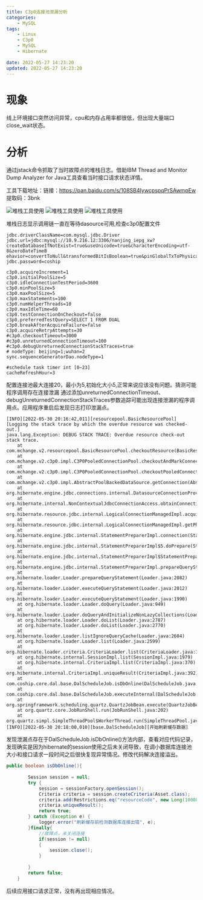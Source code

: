 ```yaml
---
title: C3p0连接池泄漏分析
categories:
	- MySQL
tags: 
	- Linux
	- C3p0
	- MySQL
	- Hibernate
	
date: 2022-05-27 14:23:20
updated: 2022-05-27 14:23:20
---
```

<!-- toc -->

# <span id="inline-blue">现象</span>
线上环境接口突然访问异常，cpu和内存占用率都很低，但出现大量端口close_wait状态。

# <span id="inline-blue">分析</span>
通过jstack命令抓取了当时故障点的堆栈日志。借助IBM Thread and Monitor Dump Analyzer for Java工具查看当时接口请求状态详情。

工具下载地址：链接：https://pan.baidu.com/s/108SB4IywcpspqPrSAwmpEw 
提取码：3bnk

![堆栈工具使用](/images/linux/LM_20220602_001.png)
![堆栈工具使用](/images/linux/LM_20220602_002.png)
![堆栈工具使用](/images/linux/LM_20220602_003.png)

堆栈日志显示调用链一直在等待dasource可用,检查c3p0配置文件
```shell
jdbc.driverClassName=com.mysql.jdbc.Driver
jdbc.url=jdbc:mysql://10.9.216.12:3306/nanjing_iepg_xw?createDatabaseIfNotExist=true&useUnicode=true&characterEncoding=utf-8&zeroDateTimeB
ehavior=convertToNull&transformedBitIsBoolean=true&pinGlobalTxToPhysicalConnection=true&autoReconnect=truejdbc.username=root
jdbc.password=coship

c3p0.acquireIncrement=1
c3p0.initialPoolSize=5
c3p0.idleConnectionTestPeriod=3600
c3p0.minPoolSize=5
c3p0.maxPoolSize=5
c3p0.maxStatements=100
c3p0.numHelperThreads=10
c3p0.maxIdleTime=60
c3p0.testConnectionOnCheckout=false
c3p0.preferredTestQuery=SELECT 1 FROM DUAL 
c3p0.breakAfterAcquireFailure=false
c3p0.acquireRetryAttempts=30
#c3p0.checkoutTimeout=3000
#c3p0.unreturnedConnectionTimeout=100
#c3p0.debugUnreturnedConnectionStackTraces=true
# nodeType: beijing=1;wuhan=2
sync.sequenceGeneratorDao.nodeType=1

#schedule task timer int [0~23] 
cacheRefreshHour=3

```
配置连接池最大连接20，最小为5,初始化大小5,正常来说应该没有问题。猜测可能程序调用存在连接泄漏
通过添加unreturnedConnectionTimeout、debugUnreturnedConnectionStackTraces参数追踪可能出现连接泄漏的程序调用点。应用程序重启后发现日志打印泄漏点。
```shell
[INFO][2022-05-30 20:16:42,011][resourcepool.BasicResourcePool][Logging the stack trace by which the overdue resource was checked-out.]
java.lang.Exception: DEBUG STACK TRACE: Overdue resource check-out stack trace.
	at com.mchange.v2.resourcepool.BasicResourcePool.checkoutResource(BasicResourcePool.java:588)
	at com.mchange.v2.c3p0.impl.C3P0PooledConnectionPool.checkoutAndMarkConnectionInUse(C3P0PooledConnectionPool.java:758)
	at com.mchange.v2.c3p0.impl.C3P0PooledConnectionPool.checkoutPooledConnection(C3P0PooledConnectionPool.java:685)
	at com.mchange.v2.c3p0.impl.AbstractPoolBackedDataSource.getConnection(AbstractPoolBackedDataSource.java:140)
	at org.hibernate.engine.jdbc.connections.internal.DatasourceConnectionProviderImpl.getConnection(DatasourceConnectionProviderImpl.java:122)
	at org.hibernate.internal.NonContextualJdbcConnectionAccess.obtainConnection(NonContextualJdbcConnectionAccess.java:35)
	at org.hibernate.resource.jdbc.internal.LogicalConnectionManagedImpl.acquireConnectionIfNeeded(LogicalConnectionManagedImpl.java:106)
	at org.hibernate.resource.jdbc.internal.LogicalConnectionManagedImpl.getPhysicalConnection(LogicalConnectionManagedImpl.java:136)
	at org.hibernate.engine.jdbc.internal.StatementPreparerImpl.connection(StatementPreparerImpl.java:50)
	at org.hibernate.engine.jdbc.internal.StatementPreparerImpl$5.doPrepare(StatementPreparerImpl.java:149)
	at org.hibernate.engine.jdbc.internal.StatementPreparerImpl$StatementPreparationTemplate.prepareStatement(StatementPreparerImpl.java:176)
	at org.hibernate.engine.jdbc.internal.StatementPreparerImpl.prepareQueryStatement(StatementPreparerImpl.java:151)
	at org.hibernate.loader.Loader.prepareQueryStatement(Loader.java:2082)
	at org.hibernate.loader.Loader.executeQueryStatement(Loader.java:2012)
	at org.hibernate.loader.Loader.executeQueryStatement(Loader.java:1990)
	at org.hibernate.loader.Loader.doQuery(Loader.java:949)
	at org.hibernate.loader.Loader.doQueryAndInitializeNonLazyCollections(Loader.java:351)
	at org.hibernate.loader.Loader.doList(Loader.java:2787)
	at org.hibernate.loader.Loader.doList(Loader.java:2770)
	at org.hibernate.loader.Loader.listIgnoreQueryCache(Loader.java:2604)
	at org.hibernate.loader.Loader.list(Loader.java:2599)
	at org.hibernate.loader.criteria.CriteriaLoader.list(CriteriaLoader.java:109)
	at org.hibernate.internal.SessionImpl.list(SessionImpl.java:1979)
	at org.hibernate.internal.CriteriaImpl.list(CriteriaImpl.java:370)
	at org.hibernate.internal.CriteriaImpl.uniqueResult(CriteriaImpl.java:392)
	at com.coship.core.dal.base.DalScheduleJob.isDbOnline(DalScheduleJob.java:61)
	at com.coship.core.dal.base.DalScheduleJob.executeInternal(DalScheduleJob.java:24)
	at org.springframework.scheduling.quartz.QuartzJobBean.execute(QuartzJobBean.java:75)
	at org.quartz.core.JobRunShell.run(JobRunShell.java:202)
	at org.quartz.simpl.SimpleThreadPool$WorkerThread.run(SimpleThreadPool.java:573)
[INFO][2022-05-30 20:18:00,010][base.DalScheduleJob][开始刷新缓存数据]
```

发现泄漏点存在于DalScheduleJob.isDbOnline()方法内部，查看对应代码记录，发现确实是因为hibernate的session使用之后未关闭导致，在调小数据库连接池大小和接口请求一段时间之后很快复现异常情况。修改代码解决连接溢出。
```java
public boolean isDbOnline(){
		
		Session session = null;
		try {
			session = sessionFactory.openSession();
			Criteria criteria = session.createCriteria(Asset.class);
			criteria.add(Restrictions.eq("resourceCode", new Long(10008)));
			criteria.uniqueResult();
			return true;
		} catch (Exception e) {
			logger.error("刷新缓存前检测数据库连接出错", e);
		}finally{
			//故障点，未关闭连接
			if(session != null)
			{
				session.close();
			}
			
		}
		return false;
	}

```

后续应用接口请求正常，没有再出现相应情况。














